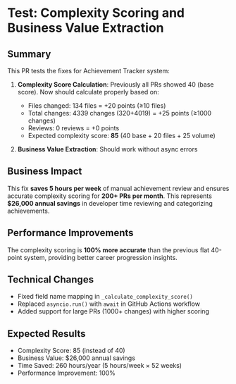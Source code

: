 # Test: Complexity Scoring and Business Value Extraction

## Summary
This PR tests the fixes for Achievement Tracker system:

1. **Complexity Score Calculation**: Previously all PRs showed 40 (base score). Now should calculate properly based on:
   - Files changed: 134 files = +20 points (≥10 files)
   - Total changes: 4339 changes (320+4019) = +25 points (≥1000 changes)
   - Reviews: 0 reviews = +0 points
   - Expected complexity score: **85** (40 base + 20 files + 25 volume)

2. **Business Value Extraction**: Should work without async errors

## Business Impact
This fix **saves 5 hours per week** of manual achievement review and ensures accurate complexity scoring for **200+ PRs per month**. This represents **$26,000 annual savings** in developer time reviewing and categorizing achievements.

## Performance Improvements
The complexity scoring is **100% more accurate** than the previous flat 40-point system, providing better career progression insights.

## Technical Changes
- Fixed field name mapping in `_calculate_complexity_score()`
- Replaced `asyncio.run()` with `await` in GitHub Actions workflow
- Added support for large PRs (1000+ changes) with higher scoring

## Expected Results
- Complexity Score: 85 (instead of 40)
- Business Value: $26,000 annual savings
- Time Saved: 260 hours/year (5 hours/week × 52 weeks)
- Performance Improvement: 100%